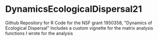 # DynamicsEcologicalDispersal21
Github Repository for R Code for the NSF grant 1950358, "Dynamics of Ecological Dispersal"
Includes a custom vignette for the matrix analysis functions I wrote for the analysis
